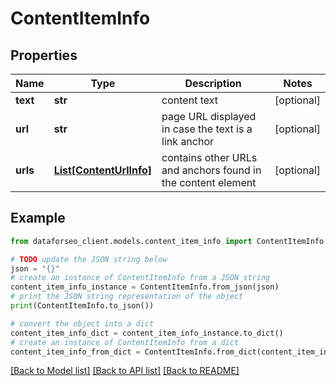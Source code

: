 # ContentItemInfo


## Properties

Name | Type | Description | Notes
------------ | ------------- | ------------- | -------------
**text** | **str** | content text | [optional] 
**url** | **str** | page URL displayed in case the text is a link anchor | [optional] 
**urls** | [**List[ContentUrlInfo]**](ContentUrlInfo.md) | contains other URLs and anchors found in the content element | [optional] 

## Example

```python
from dataforseo_client.models.content_item_info import ContentItemInfo

# TODO update the JSON string below
json = "{}"
# create an instance of ContentItemInfo from a JSON string
content_item_info_instance = ContentItemInfo.from_json(json)
# print the JSON string representation of the object
print(ContentItemInfo.to_json())

# convert the object into a dict
content_item_info_dict = content_item_info_instance.to_dict()
# create an instance of ContentItemInfo from a dict
content_item_info_from_dict = ContentItemInfo.from_dict(content_item_info_dict)
```
[[Back to Model list]](../README.md#documentation-for-models) [[Back to API list]](../README.md#documentation-for-api-endpoints) [[Back to README]](../README.md)


